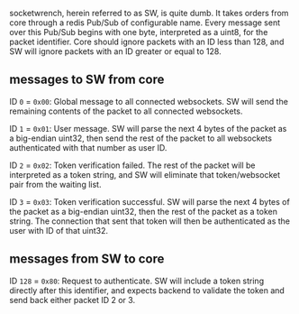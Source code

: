 socketwrench, herein referred to as SW, is quite dumb. It takes orders from core through a redis
Pub/Sub of configurable name. Every message sent over this Pub/Sub begins with one byte,
interpreted as a uint8, for the packet identifier. Core should ignore packets with an ID less than
128, and SW will ignore packets with an ID greater or equal to 128.

## messages to SW from core

ID `0` = `0x00`: Global message to all connected websockets. SW will send the remaining contents of the packet to all connected websockets.

ID `1` = `0x01`: User message. SW will parse the next 4 bytes of the packet as a big-endian uint32, then send the rest of the packet to all websockets authenticated with that number as user ID.

ID `2` = `0x02`: Token verification failed. The rest of the packet will be interpreted as a token string, and SW will eliminate that token/websocket pair from the waiting list.

ID `3` = `0x03`: Token verification successful. SW will parse the next 4 bytes of the packet as a big-endian uint32, then the rest of the packet as a token string. The connection that sent that token will then be authenticated as the user with ID of that uint32.

## messages from SW to core

ID `128` = `0x80`: Request to authenticate. SW will include a token string directly after this identifier, and expects backend to validate the token and send back either packet ID 2 or 3.
